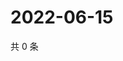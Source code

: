 # 2022-06-15

共 0 条

<!-- BEGIN WEIBO -->
<!-- 最后更新时间 Wed Jun 15 2022 21:26:36 GMT+0800 (China Standard Time) -->

<!-- END WEIBO -->

